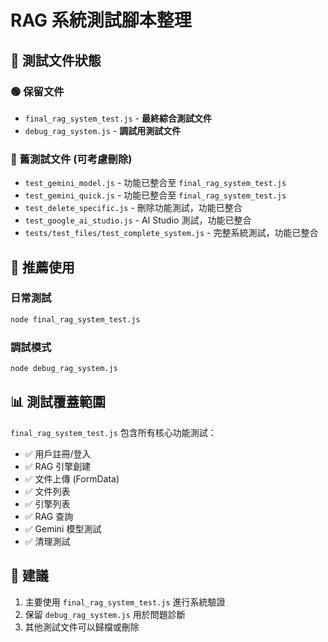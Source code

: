 # RAG 系統測試腳本整理

## 📁 測試文件狀態

### 🟢 保留文件
- `final_rag_system_test.js` - **最終綜合測試文件**
- `debug_rag_system.js` - **調試用測試文件**

### 🔴 舊測試文件 (可考慮刪除)
- `test_gemini_model.js` - 功能已整合至 `final_rag_system_test.js`
- `test_gemini_quick.js` - 功能已整合至 `final_rag_system_test.js`
- `test_delete_specific.js` - 刪除功能測試，功能已整合
- `test_google_ai_studio.js` - AI Studio 測試，功能已整合
- `tests/test_files/test_complete_system.js` - 完整系統測試，功能已整合

## 🚀 推薦使用

### 日常測試
```bash
node final_rag_system_test.js
```

### 調試模式
```bash
node debug_rag_system.js
```

## 📊 測試覆蓋範圍

`final_rag_system_test.js` 包含所有核心功能測試：
- ✅ 用戶註冊/登入
- ✅ RAG 引擎創建
- ✅ 文件上傳 (FormData)
- ✅ 文件列表
- ✅ 引擎列表
- ✅ RAG 查詢
- ✅ Gemini 模型測試
- ✅ 清理測試

## 🎯 建議
1. 主要使用 `final_rag_system_test.js` 進行系統驗證
2. 保留 `debug_rag_system.js` 用於問題診斷
3. 其他測試文件可以歸檔或刪除
